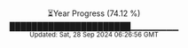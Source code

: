 <p align="center">
⏳Year Progress (74.12 %) <br>
██████████████████████▁▁▁▁▁▁▁▁ <br>
<sub>Updated: Sat, 28 Sep 2024 06:26:56 GMT</sub>
</p>

